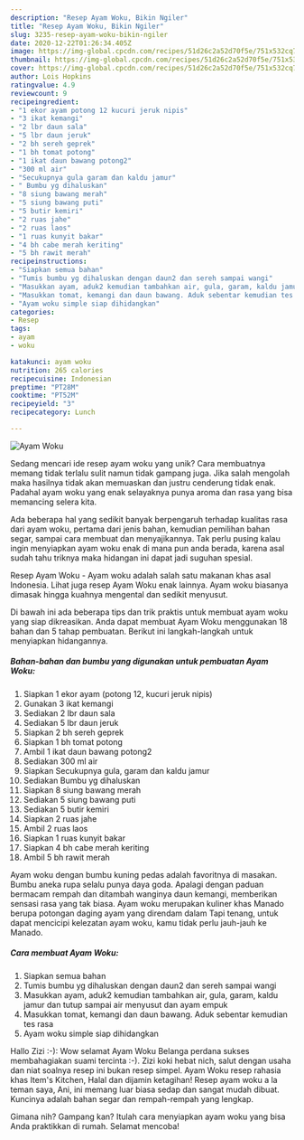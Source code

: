 ```yaml
---
description: "Resep Ayam Woku, Bikin Ngiler"
title: "Resep Ayam Woku, Bikin Ngiler"
slug: 3235-resep-ayam-woku-bikin-ngiler
date: 2020-12-22T01:26:34.405Z
image: https://img-global.cpcdn.com/recipes/51d26c2a52d70f5e/751x532cq70/ayam-woku-foto-resep-utama.jpg
thumbnail: https://img-global.cpcdn.com/recipes/51d26c2a52d70f5e/751x532cq70/ayam-woku-foto-resep-utama.jpg
cover: https://img-global.cpcdn.com/recipes/51d26c2a52d70f5e/751x532cq70/ayam-woku-foto-resep-utama.jpg
author: Lois Hopkins
ratingvalue: 4.9
reviewcount: 9
recipeingredient:
- "1 ekor ayam potong 12 kucuri jeruk nipis"
- "3 ikat kemangi"
- "2 lbr daun sala"
- "5 lbr daun jeruk"
- "2 bh sereh geprek"
- "1 bh tomat potong"
- "1 ikat daun bawang potong2"
- "300 ml air"
- "Secukupnya gula garam dan kaldu jamur"
- " Bumbu yg dihaluskan"
- "8 siung bawang merah"
- "5 siung bawang puti"
- "5 butir kemiri"
- "2 ruas jahe"
- "2 ruas laos"
- "1 ruas kunyit bakar"
- "4 bh cabe merah keriting"
- "5 bh rawit merah"
recipeinstructions:
- "Siapkan semua bahan"
- "Tumis bumbu yg dihaluskan dengan daun2 dan sereh sampai wangi"
- "Masukkan ayam, aduk2 kemudian tambahkan air, gula, garam, kaldu jamur dan tutup sampai air menyusut dan ayam empuk"
- "Masukkan tomat, kemangi dan daun bawang. Aduk sebentar kemudian tes rasa"
- "Ayam woku simple siap dihidangkan"
categories:
- Resep
tags:
- ayam
- woku

katakunci: ayam woku 
nutrition: 265 calories
recipecuisine: Indonesian
preptime: "PT28M"
cooktime: "PT52M"
recipeyield: "3"
recipecategory: Lunch

---
```



![Ayam Woku](https://img-global.cpcdn.com/recipes/51d26c2a52d70f5e/751x532cq70/ayam-woku-foto-resep-utama.jpg)

Sedang mencari ide resep ayam woku yang unik? Cara membuatnya memang tidak terlalu sulit namun tidak gampang juga. Jika salah mengolah maka hasilnya tidak akan memuaskan dan justru cenderung tidak enak. Padahal ayam woku yang enak selayaknya punya aroma dan rasa yang bisa memancing selera kita.

Ada beberapa hal yang sedikit banyak berpengaruh terhadap kualitas rasa dari ayam woku, pertama dari jenis bahan, kemudian pemilihan bahan segar, sampai cara membuat dan menyajikannya. Tak perlu pusing kalau ingin menyiapkan ayam woku enak di mana pun anda berada, karena asal sudah tahu triknya maka hidangan ini dapat jadi suguhan spesial.

Resep Ayam Woku - Ayam woku adalah salah satu makanan khas asal Indonesia. Lihat juga resep Ayam Woku enak lainnya. Ayam woku biasanya dimasak hingga kuahnya mengental dan sedikit menyusut.


Di bawah ini ada beberapa tips dan trik praktis untuk membuat ayam woku yang siap dikreasikan. Anda dapat membuat Ayam Woku menggunakan 18 bahan dan 5 tahap pembuatan. Berikut ini langkah-langkah untuk menyiapkan hidangannya.

<!--inarticleads1-->

##### Bahan-bahan dan bumbu yang digunakan untuk pembuatan Ayam Woku:

1. Siapkan 1 ekor ayam (potong 12, kucuri jeruk nipis)
1. Gunakan 3 ikat kemangi
1. Sediakan 2 lbr daun sala
1. Sediakan 5 lbr daun jeruk
1. Siapkan 2 bh sereh geprek
1. Siapkan 1 bh tomat potong
1. Ambil 1 ikat daun bawang potong2
1. Sediakan 300 ml air
1. Siapkan Secukupnya gula, garam dan kaldu jamur
1. Sediakan  Bumbu yg dihaluskan
1. Siapkan 8 siung bawang merah
1. Sediakan 5 siung bawang puti
1. Sediakan 5 butir kemiri
1. Siapkan 2 ruas jahe
1. Ambil 2 ruas laos
1. Siapkan 1 ruas kunyit bakar
1. Siapkan 4 bh cabe merah keriting
1. Ambil 5 bh rawit merah


Ayam woku dengan bumbu kuning pedas adalah favoritnya di masakan. Bumbu aneka rupa selalu punya daya goda. Apalagi dengan paduan bermacam rempah dan ditambah wanginya daun kemangi, memberikan sensasi rasa yang tak biasa. Ayam woku merupakan kuliner khas Manado berupa potongan daging ayam yang direndam dalam Tapi tenang, untuk dapat mencicipi kelezatan ayam woku, kamu tidak perlu jauh-jauh ke Manado. 

<!--inarticleads2-->

##### Cara membuat Ayam Woku:

1. Siapkan semua bahan
1. Tumis bumbu yg dihaluskan dengan daun2 dan sereh sampai wangi
1. Masukkan ayam, aduk2 kemudian tambahkan air, gula, garam, kaldu jamur dan tutup sampai air menyusut dan ayam empuk
1. Masukkan tomat, kemangi dan daun bawang. Aduk sebentar kemudian tes rasa
1. Ayam woku simple siap dihidangkan


Hallo Zizi :-): Wow selamat Ayam Woku Belanga perdana sukses membahagiakan suami tercinta :-). Zizi koki hebat nich, salut dengan usaha dan niat soalnya resep ini bukan resep simpel. Ayam Woku resep rahasia khas Item&#39;s Kitchen, Halal dan dijamin ketagihan! Resep ayam woku a la teman saya, Ani, ini memang luar biasa sedap dan sangat mudah dibuat. Kuncinya adalah bahan segar dan rempah-rempah yang lengkap. 

Gimana nih? Gampang kan? Itulah cara menyiapkan ayam woku yang bisa Anda praktikkan di rumah. Selamat mencoba!
